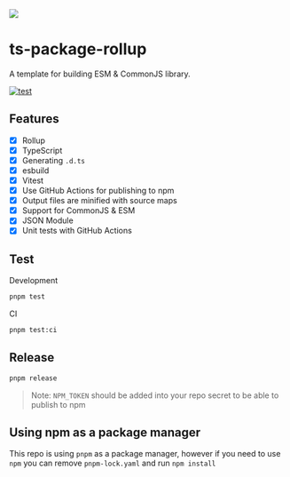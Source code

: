 <img src="https://user-images.githubusercontent.com/15277233/165488604-a2f12818-d21b-4751-af5c-5791ff9facec.png">

# ts-package-rollup

A template for building ESM & CommonJS library.

[![test](https://github.com/seanghay/ts-package-rollup/actions/workflows/ci.yml/badge.svg)](https://github.com/seanghay/ts-package-rollup/actions/workflows/ci.yml)

## Features

- [x] Rollup
- [x] TypeScript
- [x] Generating `.d.ts`
- [x] esbuild 
- [x] Vitest
- [x] Use GitHub Actions for publishing to npm
- [x] Output files are minified with source maps
- [x] Support for CommonJS & ESM
- [x] JSON Module
- [x] Unit tests with GitHub Actions 

## Test

Development

```sh
pnpm test
```

CI

```sh
pnpm test:ci
```

## Release

```sh
pnpm release
```

> Note: `NPM_TOKEN` should be added into your repo secret to be able to publish to npm


## Using npm as a package manager

This repo is using `pnpm` as a package manager, however if you need to use `npm` you can remove `pnpm-lock.yaml` and run `npm install`

